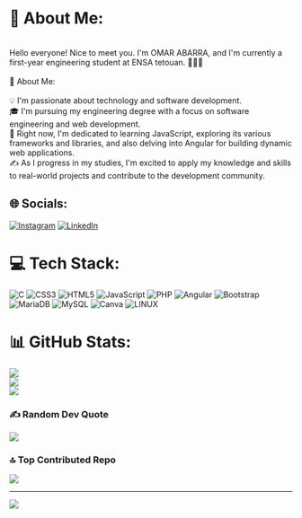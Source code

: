 
# 💫 About Me:
<br>Hello everyone! Nice to meet you. I'm OMAR ABARRA, and I'm currently a first-year engineering student at ENSA tetouan. 👨🏻‍🎓<br><br>🌟 About Me:<br><br>💡 I'm passionate about technology and software development.<br>🎓 I'm pursuing my engineering degree with a focus on software engineering and web development.<br>🌱 Right now, I'm dedicated to learning JavaScript, exploring its various frameworks and libraries, and also delving into Angular for building dynamic web applications.<br>✍️ As I progress in my studies, I'm excited to apply my knowledge and skills to real-world projects and contribute to the development community.


## 🌐 Socials:
[![Instagram](https://img.shields.io/badge/Instagram-%23E4405F.svg?logo=Instagram&logoColor=white)](https://instagram.com/omar_a0b) [![LinkedIn](https://img.shields.io/badge/LinkedIn-%230077B5.svg?logo=linkedin&logoColor=white)](https://linkedin.com/in/https://www.linkedin.com/in/omar-abarra-0a7b73228/) 

# 💻 Tech Stack:
![C](https://img.shields.io/badge/c-%2300599C.svg?style=for-the-badge&logo=c&logoColor=white) ![CSS3](https://img.shields.io/badge/css3-%231572B6.svg?style=for-the-badge&logo=css3&logoColor=white) ![HTML5](https://img.shields.io/badge/html5-%23E34F26.svg?style=for-the-badge&logo=html5&logoColor=white) ![JavaScript](https://img.shields.io/badge/javascript-%23323330.svg?style=for-the-badge&logo=javascript&logoColor=%23F7DF1E) ![PHP](https://img.shields.io/badge/php-%23777BB4.svg?style=for-the-badge&logo=php&logoColor=white) ![Angular](https://img.shields.io/badge/angular-%23DD0031.svg?style=for-the-badge&logo=angular&logoColor=white) ![Bootstrap](https://img.shields.io/badge/bootstrap-%23563D7C.svg?style=for-the-badge&logo=bootstrap&logoColor=white) ![MariaDB](https://img.shields.io/badge/MariaDB-003545?style=for-the-badge&logo=mariadb&logoColor=white) ![MySQL](https://img.shields.io/badge/mysql-%2300f.svg?style=for-the-badge&logo=mysql&logoColor=white) ![Canva](https://img.shields.io/badge/Canva-%2300C4CC.svg?style=for-the-badge&logo=Canva&logoColor=white) ![LINUX](https://img.shields.io/badge/Linux-FCC624?style=for-the-badge&logo=linux&logoColor=black)
# 📊 GitHub Stats:
![](https://github-readme-stats.vercel.app/api?username=Omarab2022&theme=monokai&hide_border=true&include_all_commits=true&count_private=false)<br/>
![](https://github-readme-streak-stats.herokuapp.com/?user=Omarab2022&theme=monokai&hide_border=true)<br/>
![](https://github-readme-stats.vercel.app/api/top-langs/?username=Omarab2022&theme=monokai&hide_border=true&include_all_commits=true&count_private=false&layout=compact)

### ✍️ Random Dev Quote
![](https://quotes-github-readme.vercel.app/api?type=horizontal&theme=radical)

### 🔝 Top Contributed Repo
![](https://github-contributor-stats.vercel.app/api?username=Omarab2022&limit=5&theme=dracula&combine_all_yearly_contributions=true)

---
[![](https://visitcount.itsvg.in/api?id=Omarab2022&icon=5&color=4)](https://visitcount.itsvg.in)

<!-- Proudly created with GPRM ( https://gprm.itsvg.in ) -->
